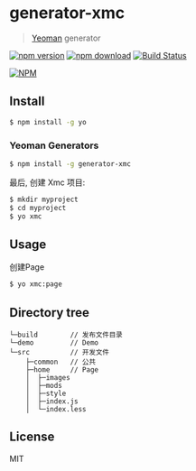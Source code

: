 # generator-xmc 

> [Yeoman](http://yeoman.io) generator

[![npm version](http://img.shields.io/npm/v/generator-xmc.svg)](https://www.npmjs.org/package/generator-xmc)
[![npm download](http://img.shields.io/npm/dm/generator-xmc.svg)](https://www.npmjs.org/package/generator-xmc)
[![Build Status](https://travis-ci.org/noyobo/generator-xmc.svg)](https://travis-ci.org/noyobo/generator-xmc)


[![NPM](https://nodei.co/npm/generator-xmc.png?downloads=true&downloadRank=true&stars=true)](https://nodei.co/npm/generator-xmc/)

## Install

```bash
$ npm install -g yo
```

### Yeoman Generators

```bash
$ npm install -g generator-xmc
```

最后, 创建 Xmc 项目:

```bash
$ mkdir myproject
$ cd myproject
$ yo xmc
```

## Usage

创建Page

```bash
$ yo xmc:page
```

## Directory tree

```
└─build        // 发布文件目录
└─demo         // Demo
└─src          // 开发文件
    ├─common   // 公共
    ├─home     // Page
    │  ├─images
    │  ├─mods
    │  ├─style
    │  ├─index.js
    │  └─index.less
```

## License

MIT
